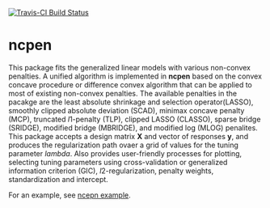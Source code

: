 [![Travis-CI Build Status](https://travis-ci.org/zeemkr/ncpen.svg?branch=master)](https://travis-ci.org/zeemkr/ncpen)

# ncpen

This package fits the generalized linear models with various non-convex penalties.
A unified algorithm is implemented in **ncpen** based on the convex concave procedure or difference convex algorithm that can be applied to most of existing non-convex penalties.
The available penalties in the pacakge are
the least absolute shrinkage and selection operator(LASSO),
smoothly clipped absolute deviation (SCAD),
minimax concave penalty (MCP),
truncated *l*1-penalty (TLP),
clipped LASSO (CLASSO),
sparse bridge (SRIDGE),
modified bridge (MBRIDGE),
and modified log (MLOG) penalites.
This package accepts a design matrix **X** and vector of responses **y**,
and produces the regularization path ovaer a grid of values for the tuning parameter *lambda*.
Also provides user-friendly processes for plotting, selecting tuning parameters using cross-validation or generalized information criterion (GIC),
*l*2-regularization, penalty weights, standardization and intercept.

For an example, see [ncepn example](https://github.com/zeemkr/ncpen/blob/master/ncepn_example.pdf).

